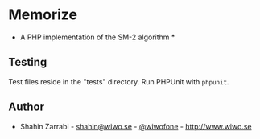 # Memorize
* A PHP implementation of the SM-2 algorithm *

## Testing
Test files reside in the "tests" directory. Run PHPUnit with `phpunit`.

## Author
* Shahin Zarrabi - shahin@wiwo.se - [@wiwofone](http://twitter.com/wiwofone) - http://www.wiwo.se